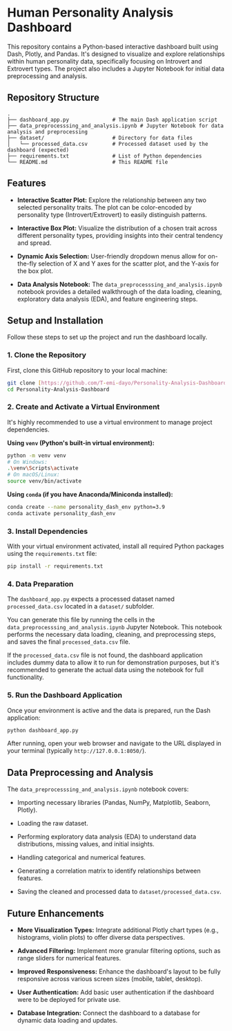 # Human Personality Analysis Dashboard

This repository contains a Python-based interactive dashboard built using Dash, Plotly, and Pandas. It's designed to visualize and explore relationships within human personality data, specifically focusing on Introvert and Extrovert types. The project also includes a Jupyter Notebook for initial data preprocessing and analysis.

## Repository Structure

```
.
├── dashboard_app.py              # The main Dash application script
├── data_preprocesssing_and_analysis.ipynb # Jupyter Notebook for data analysis and preprocessing
├── dataset/                      # Directory for data files
│   └── processed_data.csv        # Processed dataset used by the dashboard (expected)
├── requirements.txt              # List of Python dependencies
└── README.md                     # This README file
```

## Features

* **Interactive Scatter Plot:** Explore the relationship between any two selected personality traits. The plot can be color-encoded by personality type (Introvert/Extrovert) to easily distinguish patterns.

* **Interactive Box Plot:** Visualize the distribution of a chosen trait across different personality types, providing insights into their central tendency and spread.

* **Dynamic Axis Selection:** User-friendly dropdown menus allow for on-the-fly selection of X and Y axes for the scatter plot, and the Y-axis for the box plot.

* **Data Analysis Notebook:** The `data_preprocesssing_and_analysis.ipynb` notebook provides a detailed walkthrough of the data loading, cleaning, exploratory data analysis (EDA), and feature engineering steps.

## Setup and Installation

Follow these steps to set up the project and run the dashboard locally.

### 1. Clone the Repository

First, clone this GitHub repository to your local machine:

```bash
git clone [https://github.com/T-emi-dayo/Personality-Analysis-Dashboard.git](https://github.com/T-emi-dayo/Personality-Analysis-Dashboard.git)
cd Personality-Analysis-Dashboard
```

### 2. Create and Activate a Virtual Environment

It's highly recommended to use a virtual environment to manage project dependencies.

**Using `venv` (Python's built-in virtual environment):**

```bash
python -m venv venv
# On Windows:
.\venv\Scripts\activate
# On macOS/Linux:
source venv/bin/activate
```

**Using `conda` (if you have Anaconda/Miniconda installed):**

```bash
conda create --name personality_dash_env python=3.9
conda activate personality_dash_env
```

### 3. Install Dependencies

With your virtual environment activated, install all required Python packages using the `requirements.txt` file:

```bash
pip install -r requirements.txt
```

### 4. Data Preparation

The `dashboard_app.py` expects a processed dataset named `processed_data.csv` located in a `dataset/` subfolder.

You can generate this file by running the cells in the `data_preprocesssing_and_analysis.ipynb` Jupyter Notebook. This notebook performs the necessary data loading, cleaning, and preprocessing steps, and saves the final `processed_data.csv` file.

If the `processed_data.csv` file is not found, the dashboard application includes dummy data to allow it to run for demonstration purposes, but it's recommended to generate the actual data using the notebook for full functionality.

### 5. Run the Dashboard Application

Once your environment is active and the data is prepared, run the Dash application:

```bash
python dashboard_app.py
```

After running, open your web browser and navigate to the URL displayed in your terminal (typically `http://127.0.0.1:8050/`).

## Data Preprocessing and Analysis

The `data_preprocesssing_and_analysis.ipynb` notebook covers:

* Importing necessary libraries (Pandas, NumPy, Matplotlib, Seaborn, Plotly).

* Loading the raw dataset.

* Performing exploratory data analysis (EDA) to understand data distributions, missing values, and initial insights.

* Handling categorical and numerical features.

* Generating a correlation matrix to identify relationships between features.

* Saving the cleaned and processed data to `dataset/processed_data.csv`.

## Future Enhancements

* **More Visualization Types:** Integrate additional Plotly chart types (e.g., histograms, violin plots) to offer diverse data perspectives.

* **Advanced Filtering:** Implement more granular filtering options, such as range sliders for numerical features.

* **Improved Responsiveness:** Enhance the dashboard's layout to be fully responsive across various screen sizes (mobile, tablet, desktop).

* **User Authentication:** Add basic user authentication if the dashboard were to be deployed for private use.

* **Database Integration:** Connect the dashboard to a database for dynamic data loading and updates.
